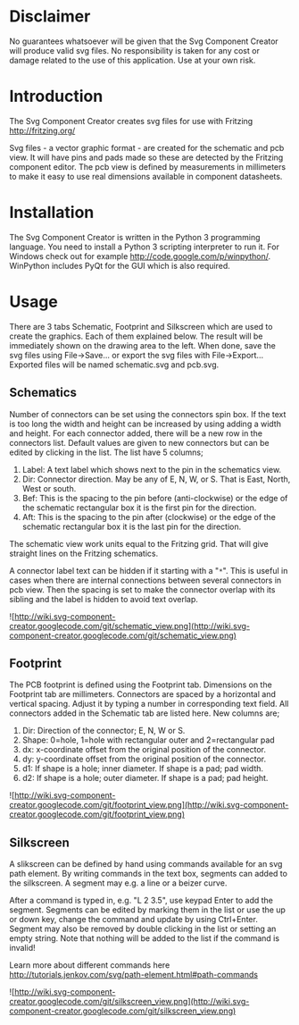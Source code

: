 # Disclaimer #
No guarantees whatsoever will be given that the Svg Component Creator will produce valid svg files. No responsibility is taken for any cost or damage related to the use of this application. Use at your own risk.


# Introduction #
The Svg Component Creator creates svg files for use with Fritzing http://fritzing.org/

Svg files - a vector graphic format - are created for the schematic and pcb view. It will have pins and pads made so these are detected by the Fritzing component editor. The pcb view is defined by measurements in millimeters to make it easy to use real dimensions available in component datasheets.


# Installation #
The Svg Component Creator is written in the Python 3 programming language. You need to install a Python 3 scripting interpreter to run it. For Windows check out for example
http://code.google.com/p/winpython/. WinPython includes PyQt for the GUI which is also required.


# Usage #
There are 3 tabs Schematic, Footprint and Silkscreen which are used to create the graphics. Each of them explained below.
The result will be immediately shown on the drawing area to the left. When done, save the svg files using File->Save... or export the svg files with File->Export... Exported files will be named schematic.svg and pcb.svg.


## Schematics ##
Number of connectors can be set using the connectors spin box. If the text is too long the width and height can be increased by using adding a width and height.
For each connector added, there will be a new row in the connectors list. Default values are given to new connectors but can be edited by clicking in the list. The list have 5 columns;
  1. Label: A text label which shows next to the pin in the schematics view.
  1. Dir: Connector direction. May be any of E, N, W, or S. That is East, North, West or south.
  1. Bef: This is the spacing to the pin before (anti-clockwise) or the edge of the schematic rectangular box it is the first pin for the direction.
  1. Aft: This is the spacing to the pin after (clockwise) or the edge of the schematic rectangular box it is the last pin for the direction.

The schematic view work units equal to the Fritzing grid. That will give straight lines on the Fritzing schematics.

A connector label text can be hidden if it starting with a "`*`". This is useful in cases when there are internal connections between several connectors in pcb view. Then the spacing is set to make the connector overlap with its sibling and the label is hidden to avoid text overlap.

![http://wiki.svg-component-creator.googlecode.com/git/schematic_view.png](http://wiki.svg-component-creator.googlecode.com/git/schematic_view.png)

## Footprint ##
The PCB footprint is defined using the Footprint tab. Dimensions on the Footprint tab are millimeters.
Connectors are spaced by a horizontal and vertical spacing. Adjust it by typing a number in corresponding text field.
All connectors added in the Schematic tab are listed here. New columns are;
  1. Dir: Direction of the connector; E, N, W or S.
  1. Shape: 0=hole, 1=hole with rectangular outer and 2=rectangular pad
  1. dx: x-coordinate offset from the original position of the connector.
  1. dy: y-coordinate offset from the original position of the connector.
  1. d1: If shape is a hole; inner diameter. If shape is a pad; pad width.
  1. d2: If shape is a hole; outer diameter. If shape is a pad; pad height.

![http://wiki.svg-component-creator.googlecode.com/git/footprint_view.png](http://wiki.svg-component-creator.googlecode.com/git/footprint_view.png)

## Silkscreen ##
A slikscreen can be defined by hand using commands available for an svg path element. By writing commands in the text box, segments can added to the silkscreen. A segment may e.g. a line or a beizer curve.

After a command is typed in, e.g. "L 2 3.5", use keypad Enter to add the segment. Segments can be edited by marking them in the list or use the up or down key, change the command and update by using Ctrl+Enter. Segment may also be removed by double clicking in the list or setting an empty string.
Note that nothing will be added to the list if the command is invalid!

Learn more about different commands here http://tutorials.jenkov.com/svg/path-element.html#path-commands

![http://wiki.svg-component-creator.googlecode.com/git/silkscreen_view.png](http://wiki.svg-component-creator.googlecode.com/git/silkscreen_view.png)